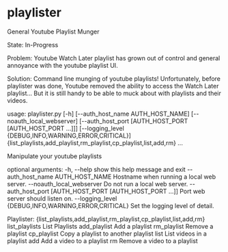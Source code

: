 # playlister
General Youtube Playlist Munger

State: In-Progress

Problem: Youtube Watch Later playlist has grown out of control and general annoyance with the youtube playlist UI.

Solution: Command line munging of youtube playlists!  Unfortunately, before playlister was done, Youtube removed the ability to access the Watch Later playlist...  But it is still handy to be able to muck about with playlists and their videos.

usage: playlister.py [-h] [--auth_host_name AUTH_HOST_NAME]
                     [--noauth_local_webserver]
                     [--auth_host_port [AUTH_HOST_PORT [AUTH_HOST_PORT ...]]]
                     [--logging_level {DEBUG,INFO,WARNING,ERROR,CRITICAL}]
                     {list_playlists,add_playlist,rm_playlist,cp_playlist,list,add,rm}
                     ...

Manipulate your youtube playlists

optional arguments:
  -h, --help            show this help message and exit
  --auth_host_name AUTH_HOST_NAME
                        Hostname when running a local web server.
  --noauth_local_webserver
                        Do not run a local web server.
  --auth_host_port [AUTH_HOST_PORT [AUTH_HOST_PORT ...]]
                        Port web server should listen on.
  --logging_level {DEBUG,INFO,WARNING,ERROR,CRITICAL}
                        Set the logging level of detail.

Playlister:
  {list_playlists,add_playlist,rm_playlist,cp_playlist,list,add,rm}
    list_playlists      List Playlists
    add_playlist        Add a playlist
    rm_playlist         Remove a playlist
    cp_playlist         Copy a playlist to another playlist
    list                List videos in a playlist
    add                 Add a video to a playlist
    rm                  Remove a video to a playlist




